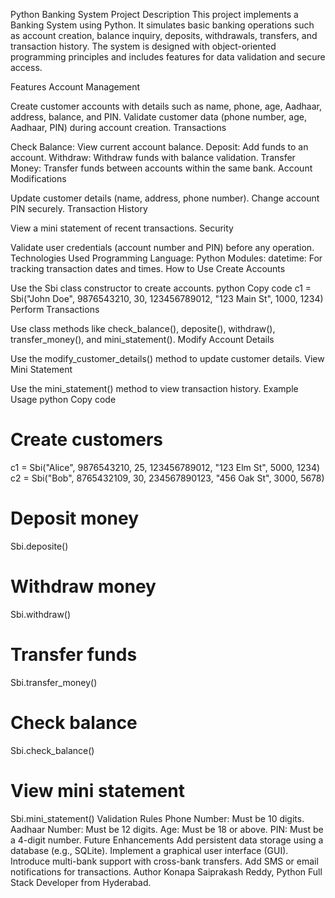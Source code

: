 Python Banking System
Project Description
This project implements a Banking System using Python. It simulates basic banking operations such as account creation, balance inquiry, deposits, withdrawals, transfers, and transaction history. The system is designed with object-oriented programming principles and includes features for data validation and secure access.

Features
Account Management

Create customer accounts with details such as name, phone, age, Aadhaar, address, balance, and PIN.
Validate customer data (phone number, age, Aadhaar, PIN) during account creation.
Transactions

Check Balance: View current account balance.
Deposit: Add funds to an account.
Withdraw: Withdraw funds with balance validation.
Transfer Money: Transfer funds between accounts within the same bank.
Account Modifications

Update customer details (name, address, phone number).
Change account PIN securely.
Transaction History

View a mini statement of recent transactions.
Security

Validate user credentials (account number and PIN) before any operation.
Technologies Used
Programming Language: Python
Modules:
datetime: For tracking transaction dates and times.
How to Use
Create Accounts

Use the Sbi class constructor to create accounts.
python
Copy code
c1 = Sbi("John Doe", 9876543210, 30, 123456789012, "123 Main St", 1000, 1234)
Perform Transactions

Use class methods like check_balance(), deposite(), withdraw(), transfer_money(), and mini_statement().
Modify Account Details

Use the modify_customer_details() method to update customer details.
View Mini Statement

Use the mini_statement() method to view transaction history.
Example Usage
python
Copy code
# Create customers
c1 = Sbi("Alice", 9876543210, 25, 123456789012, "123 Elm St", 5000, 1234)
c2 = Sbi("Bob", 8765432109, 30, 234567890123, "456 Oak St", 3000, 5678)

# Deposit money
Sbi.deposite()

# Withdraw money
Sbi.withdraw()

# Transfer funds
Sbi.transfer_money()

# Check balance
Sbi.check_balance()

# View mini statement
Sbi.mini_statement()
Validation Rules
Phone Number: Must be 10 digits.
Aadhaar Number: Must be 12 digits.
Age: Must be 18 or above.
PIN: Must be a 4-digit number.
Future Enhancements
Add persistent data storage using a database (e.g., SQLite).
Implement a graphical user interface (GUI).
Introduce multi-bank support with cross-bank transfers.
Add SMS or email notifications for transactions.
Author
Konapa Saiprakash Reddy, Python Full Stack Developer from Hyderabad.

